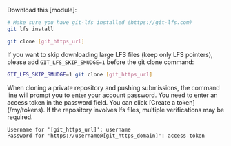 Download this [module]:

```bash
# Make sure you have git-lfs installed (https://git-lfs.com)
git lfs install
```

```bash
git clone [git_https_url]
```

If you want to skip downloading large LFS files (keep only LFS pointers), please add `GIT_LFS_SKIP_SMUDGE=1` before the git clone command:

```bash
GIT_LFS_SKIP_SMUDGE=1 git clone [git_https_url]
```

When cloning a private repository and pushing submissions, the command line will prompt you to enter your account password. You need to enter an access token in the password field. You can click [Create a token] (/my/tokens). If the repository involves lfs files, multiple verifications may be required.

```
Username for '[git_https_url]': username
Password for 'https://username@[git_https_domain]': access token
```